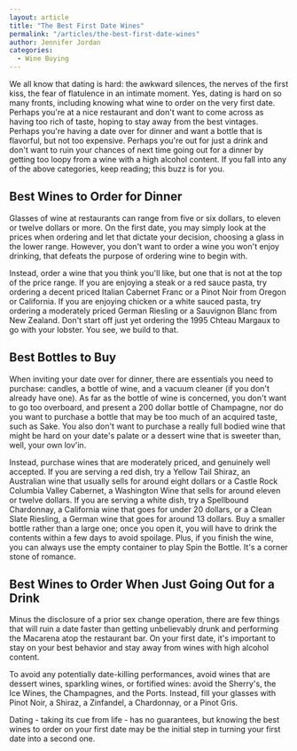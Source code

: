```yaml
---
layout: article
title: "The Best First Date Wines"
permalink: "/articles/the-best-first-date-wines"
author: Jennifer Jordan
categories:
  - Wine Buying
---
```


We all know that dating is hard: the awkward silences, the nerves of the first kiss, the fear of flatulence in an intimate moment. Yes, dating is hard on so many fronts, including knowing what wine to order on the very first date. Perhaps you're at a nice restaurant and don't want to come across as having too rich of taste, hoping to stay away from the best vintages. Perhaps you're having a date over for dinner and want a bottle that is flavorful, but not too expensive. Perhaps you're out for just a drink and don't want to ruin your chances of next time going out for a dinner by getting too loopy from a wine with a high alcohol content. If you fall into any of the above categories, keep reading; this buzz is for you.

## Best Wines to Order for Dinner

Glasses of wine at restaurants can range from five or six dollars, to eleven or twelve dollars or more. On the first date, you may simply look at the prices when ordering and let that dictate your decision, choosing a glass in the lower range. However, you don't want to order a wine you won't enjoy drinking, that defeats the purpose of ordering wine to begin with.

Instead, order a wine that you think you'll like, but one that is not at the top of the price range. If you are enjoying a steak or a red sauce pasta, try ordering a decent priced Italian Cabernet Franc or a Pinot Noir from Oregon or California. If you are enjoying chicken or a white sauced pasta, try ordering a moderately priced German Riesling or a Sauvignon Blanc from New Zealand. Don't start off just yet ordering the 1995 Chteau Margaux to go with your lobster. You see, we build to that.

## Best Bottles to Buy

When inviting your date over for dinner, there are essentials you need to purchase: candles, a bottle of wine, and a vacuum cleaner (if you don't already have one). As far as the bottle of wine is concerned, you don't want to go too overboard, and present a 200 dollar bottle of Champagne, nor do you want to purchase a bottle that may be too much of an acquired taste, such as Sake. You also don't want to purchase a really full bodied wine that might be hard on your date's palate or a dessert wine that is sweeter than, well, your own lov'in.

Instead, purchase wines that are moderately priced, and genuinely well accepted. If you are serving a red dish, try a Yellow Tail Shiraz, an Australian wine that usually sells for around eight dollars or a Castle Rock Columbia Valley Cabernet, a Washington Wine that sells for around eleven or twelve dollars. If you are serving a white dish, try a Spellbound Chardonnay, a California wine that goes for under 20 dollars, or a Clean Slate Riesling, a German wine that goes for around 13 dollars. Buy a smaller bottle rather than a large one; once you open it, you will have to drink the contents within a few days to avoid spoilage. Plus, if you finish the wine, you can always use the empty container to play Spin the Bottle. It's a corner stone of romance.

## Best Wines to Order When Just Going Out for a Drink

Minus the disclosure of a prior sex change operation, there are few things that will ruin a date faster than getting unbelievably drunk and performing the Macarena atop the restaurant bar. On your first date, it's important to stay on your best behavior and stay away from wines with high alcohol content.

To avoid any potentially date-killing performances, avoid wines that are dessert wines, sparkling wines, or fortified wines: avoid the Sherry's, the Ice Wines, the Champagnes, and the Ports. Instead, fill your glasses with Pinot Noir, a Shiraz, a Zinfandel, a Chardonnay, or a Pinot Gris.

Dating - taking its cue from life - has no guarantees, but knowing the best wines to order on your first date may be the initial step in turning your first date into a second one.
